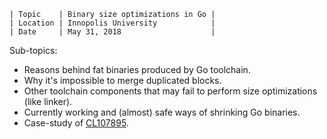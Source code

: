 ```
| Topic    | Binary size optimizations in Go |
| Location | Innopolis University            |
| Date     | May 31, 2018                    |
```

Sub-topics:

- Reasons behind fat binaries produced by Go toolchain.
- Why it's impossible to merge duplicated blocks.
- Other toolchain components that may fail to perform size optimizations (like linker).
- Currently working and (almost) safe ways of shrinking Go binaries.
- Case-study of [CL107895](https://golang.org/cl/107895).
